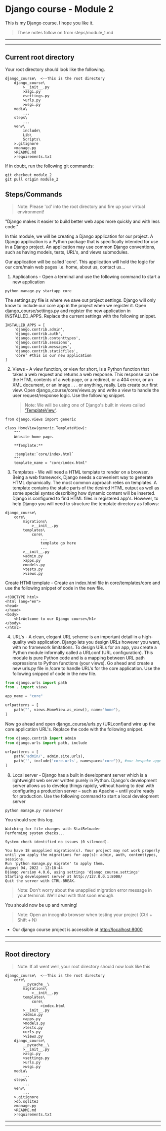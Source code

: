 # Django course - Module 2

This is my Django course. I hope you like it.

> These notes follow on from steps/module_1.md

---

---

## Current root directory

Your root directory should look like the following.

```
django_course\  <--This is the root directory
    django_course\
        >__init__.py
        >asgi.py
        >settings.py
        >urls.py
        >wsgi.py
    media\
        ...
    steps\
        ...
    venv\
        include\
        Lib\
        Scripts\
    >.gitignore
    >manage.py
    >README.md
    >requirements.txt
```

If in doubt, run the following git commands:

```
git checkout module_2
git pull origin module_2
```

## Steps/Commands

> Note: Please 'cd' into the root directory and fire up your virtual environment!

"Django makes it easier to build better web apps more quickly and with less code."

In this module, we will be creating a Django application for our project. A Django application is a Python package that is specifically intended for use in a Django project. An application may use common Django conventions, such as having models, tests, URL's, and views submodules.

Our application will be called 'core'. This application will hold the logic for our core/main web pages i.e. home, about us, contact us...

1. Applications - Open a terminal and use the following command to start a new application

```
python manage.py startapp core
```

The settings.py file is where we save out project settings. Django will only know to include our core app in the project when we register it. Open django_course/settings.py and register the new application in INSTALLED_APPS. Replace the current settings with the following snippet.

```
INSTALLED_APPS = [
    'django.contrib.admin',
    'django.contrib.auth',
    'django.contrib.contenttypes',
    'django.contrib.sessions',
    'django.contrib.messages',
    'django.contrib.staticfiles',
    'core' #this is our new application
]
```

2. Views - A view function, or view for short, is a Python function that takes a web request and returns a web response. This response can be the HTML contents of a web page, or a redirect, or a 404 error, or an XML document, or an image . . . or anything, really. Lets create our first view. Open django_course/core/views.py and write a view to handle the user request/response logic. Use the following snippet.
   > Note: We will be using one of Django's built in views called ['TemplateView'](https://docs.djangoproject.com/en/4.1/topics/class-based-views/).

```
from django.views import generic

class HomeView(generic.TemplateView):
	"""
    Website home page.

    **Template:**

    :template:`core/index.html`
    """
	template_name = "core/index.html"
```

3. Templates - We will need a HTML template to render on a browser. Being a web framework, Django needs a convenient way to generate HTML dynamically. The most common approach relies on templates. A template contains the static parts of the desired HTML output as well as some special syntax describing how dynamic content will be inserted. Django is configured to find HTML files in registered app's. However, to help Django you will need to structure the template directory as follows:

```
django_course\
    core\
        migrations\
            >__init__.py
        templates\
            core\
                ...
                template go here
                ...
        >__init__.py
        >admin.py
        >apps.py
        >models.py
        >tests.py
        >views.py
```

Create HTMl template - Create an index.html file in core/templates/core and use the following snippet of code in the new file.

```
<!DOCTYPE html>
<html lang="en">
<head>
</head>
<body>
    <h1>Welcome to our Django course</h1>
</body>
</html>
```

4. URL's - A clean, elegant URL scheme is an important detail in a high-quality web application. Django lets you design URLs however you want, with no framework limitations. To design URLs for an app, you create a Python module informally called a URLconf (URL configuration). This module is pure Python code and is a mapping between URL path expressions to Python functions (your views). Go ahead and create a new urls.py file in /core to handle URL's for the core application. Use the following snipped of code in the new file.

```py
from django.urls import path
from . import views

app_name = "core"

urlpatterns = [
	path("", views.HomeView.as_view(), name="home"),
]
```

Now go ahead and open django_course/urls.py (URLconf)and wire up the core application URL's. Replace the code with the following snippet.

```py
from django.contrib import admin
from django.urls import path, include

urlpatterns = [
    path('admin/', admin.site.urls),
    path('', include('core.urls', namespace="core")), #our bespoke apps
]
```

8. Local server - Django has a built in development server which is a lightweight web server written purely in Python. Django's development server allows us to develop things rapidly, without having to deal with configuring a production server – such as Apache – until you’re ready for production. Use the following command to start a local development server

```
python manage.py runserver
```

You should see this log.

```
Watching for file changes with StatReloader
Performing system checks...

System check identified no issues (0 silenced).

You have 18 unapplied migration(s). Your project may not work properly until you apply the migrations for app(s): admin, auth, contenttypes, sessions.
Run 'python manage.py migrate' to apply them.
August 04, 2022 - 12:18:44
Django version 4.0.6, using settings 'django_course.settings'
Starting development server at http://127.0.0.1:8000/
Quit the server with CTRL-BREAK.
```

> Note: Don't worry about the unapplied migration error message in your terminal. We'll deal with that soon enough.

You should now be up and running!

> Note: Open an incognito browser when testing your project (Ctrl + Shift + N)

- Our django course project is accessible at [http://localhost:8000](http://localhost:8000)

---

---

## Root directory

> Note: If all went well, your root directory should now look like this

```
django_course\  <--This is the root directory
    core\
        __pycache__\
        migrations\
            >__init__.py
        templates\
            core\
                >index.html
        >__init__.py
        >admin.py
        >apps.py
        >models.py
        >tests.py
        >urls.py
        >views.py
    django_course\
        __pycache__\
        >__init__.py
        >asgi.py
        >settings.py
        >urls.py
        >wsgi.py
    media\
        ...
    steps\
        ...
    venv\
        ...
    >.gitignore
    >db.sqlite3
    >manage.py
    >README.md
    >requirements.txt
```

---

---
